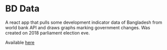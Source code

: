 # BD Data

A react app that pulls some development indicator data of Bangladesh from world bank API and draws graphs marking government changes. Was created on 2018 parliament election eve.


Available [here](https://bddata.netlify.com)
